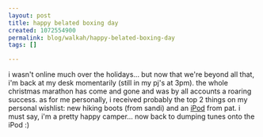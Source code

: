 ```yaml
--- 
layout: post
title: happy belated boxing day
created: 1072554900
permalink: blog/walkah/happy-belated-boxing-day
tags: []

---
```

i wasn't online much over the holidays... but now that we're beyond all that, i'm back at my desk momentarily (still in my pj's at 3pm).  the whole christmas marathon has come and gone and was by all accounts a roaring success. as for me personally, i received probably the top 2 things on my personal wishlist: new hiking boots (from sandi) and an <a href="http://www.apple.com/ipod/">iPod</a> from pat.
i must say, i'm a pretty happy camper... now back to dumping tunes onto the iPod :)
